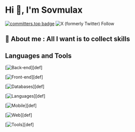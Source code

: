 # Hi 👀, I'm Sovmulax
[![committers.top badge](https://user-badge.committers.top/ivory_coast_private/sovmulax.svg)](https://user-badge.committers.top/ivory_coast_private/sovmulax) ![X (formerly Twitter) Follow](https://img.shields.io/twitter/follow/sovmulax)

## 💬 About me : All I want is to collect skills
## Languages and Tools

[![Back-end](https://skillicons.dev/icons?i=nodejs,express,php,laravel,mongodb,firebase,mysql,sqlite,sequelize,django&perline=13)][def]

[![Front-end](https://skillicons.dev/icons?i=bootstrap,css,html,vue,nuxtjs,materialui,js&perline=13)][def]

[![Databases](https://skillicons.dev/icons?i=postgres,mongodb,mysql,redis&perline=13)][def]

[![Languages](https://skillicons.dev/icons?i=python,c&perline=13)][def]

[![Mobile](https://skillicons.dev/icons?i=androidstudio,flutter,dart&perline=13)][def]

[![Web](https://skillicons.dev/icons?i=figma,xd,linkedin,devto,discord,twitter,ai&perline=13)][def]

[![Tools](https://skillicons.dev/icons?i=linux,vscode,git,github,githubactions,postman,docker,firebase&perline=13)][def]
